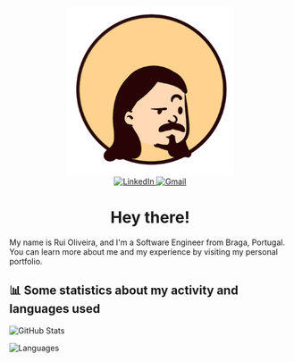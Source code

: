 <!--
**priest110/priest110** is a ✨ _special_ ✨ repository because its `README.md` (this file) appears on your GitHub profile.

Here are some ideas to get you started:

- 🔭 I’m currently working on ...
- 🌱 I’m currently learning ...
- 👯 I’m looking to collaborate on ...
- 🤔 I’m looking for help with ...
- 💬 Ask me about ...
- 📫 How to reach me: ...
- 😄 Pronouns: ...
- ⚡ Fun fact: ...
-->

<div id="avatar" align="center">
  <img height="300px" src="https://raw.githubusercontent.com/priest110/priest110/main/mini_avatar.png" alt="Avatar"/>
</div>
<div id="logos" align="center">
  <a href="#">
    <img alt="LinkedIn" src="https://img.shields.io/badge/LinkedIn-0077B5?style=for-the-badge&logo=linkedin&logoColor=white" />
  </a>
  <a href="mailto:rui.nbc.oliveira@gmail.com">
    <img src="https://img.shields.io/badge/Gmail-D14836?style=for-the-badge&logo=gmail&logoColor=white" alt="Gmail"/>
  </a>
</div>
<div id="hi" align="center">
  <h1>Hey there!</h1>
</div>
<div>
  <span>My name is Rui Oliveira, and I'm a Software Engineer from Braga, Portugal. You can learn more about me and my experience by visiting my personal portfolio. </span>
</div>

## :bar_chart: Some statistics about my activity and languages used
<div>
  <img alt="GitHub Stats" src="https://github-readme-stats.vercel.app/api?username=priest110&show_icons=true&theme=dark&include_all_commits=true&count_private=true" />
  <p/>
  <img style="height: 195px !important"  alt="Languages" src="https://github-readme-stats.vercel.app/api/top-langs/?username=priest110&layout=compact&theme=dark" />
</div>
